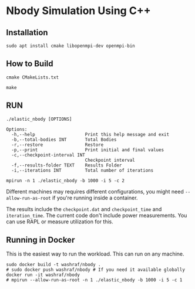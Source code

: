 # Nbody Simulation Using C++

## Installation 
```
sudo apt install cmake libopenmpi-dev openmpi-bin
```
## How to Build

```
cmake CMakeLists.txt

make
```
## RUN
```
./elastic_nbody [OPTIONS]

Options:
  -h,--help                   Print this help message and exit
  -b,--total-bodies INT       Total Bodies
  -r,--restore                Restore
  -p,--print                  Print initial and final values
  -c,--checkpoint-interval INT
                              Checkpoint interval
  -f,--results-folder TEXT    Results Folder
  -i,--iterations INT         Total number of iterations
```

```
mpirun -n 1 ./elastic_nbody -b 1000 -i 5 -c 2
```
Different machines may requires different configurations, you might need `--allow-run-as-root` if you're running inside a container.

The results include the `checkpoint.dat` and `checkpoint_time` and `iteration_time`. The current code don't include power measurements. You can use RAPL or measure utilization for this.

## Running in Docker
This is the easiest way to run the workload. This can run on any machine.
```
sudo docker build -t washraf/nbody .
# sudo docker push washraf/nbody # If you need it available globally
docker run -it washraf/nbody
# mpirun --allow-run-as-root -n 1 ./elastic_nbody -b 1000 -i 5 -c 1
```